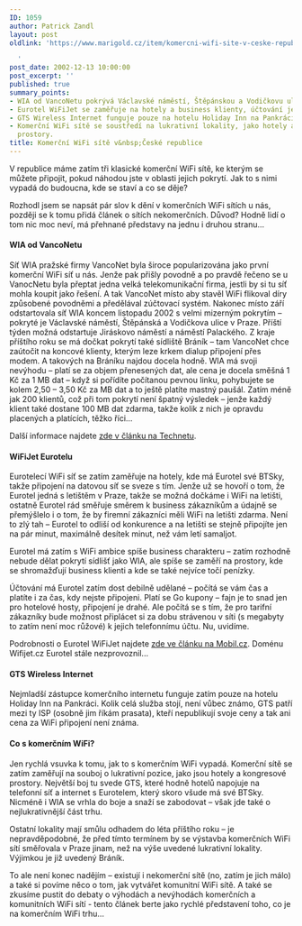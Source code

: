```yaml
---
ID: 1059
author: Patrick Zandl
layout: post
oldlink: 'https://www.marigold.cz/item/komercni-wifi-site-v-ceske-republice

  '
post_date: 2002-12-13 10:00:00
post_excerpt: ''
published: true
summary_points:
- WIA od VancoNetu pokrývá Václavské náměstí, Štěpánskou a Vodičkovu ulici v Praze.
- Eurotel WiFiJet se zaměřuje na hotely a business klienty, účtování je časové.
- GTS Wireless Internet funguje pouze na hotelu Holiday Inn na Pankráci.
- Komerční WiFi sítě se soustředí na lukrativní lokality, jako hotely a kongresové
  prostory.
title: Komerční WiFi sítě v&nbsp;České republice
---
```


V republice máme zatím tři klasické komerční WiFi sítě, ke kterým se můžete připojit, pokud náhodou jste v oblasti jejich pokrytí. Jak to s nimi vypadá do budoucna, kde se staví a co se děje?<!--more--><p>
Rozhodl jsem se napsát pár slov k dění v komerčních WiFi sítích u nás, později se k tomu přidá článek o sítích nekomerčních. Důvod? Hodně lidí o tom nic moc neví, má přehnané představy na jednu i druhou stranu&#8230; </p>

<H4>WIA od VancoNetu </H4>
<p>
Síť WIA pražské firmy VancoNet byla široce popularizována jako první komerční WiFi síť u nás. Jenže pak přišly povodně a po pravdě řečeno se u VanocNetu byla přeptat jedna velká telekomunikační firma, jestli by si tu síť mohla koupit jako řešení. A tak VancoNet místo aby stavěl WiFi flikoval díry způsobené povodněmi a předělával zúčtovací systém. Nakonec místo září odstartovala síť WIA koncem listopadu 2002 s velmi mizerným pokrytím &#8211; pokryté je Václavské náměstí, Štěpánská a Vodičkova ulice v Praze. Příští týden možná odstartuje Jiráskovo náměstí a náměstí Palackého. Z kraje příštího roku se má dočkat pokrytí také sídliště Bráník &#8211; tam VancoNet chce zaútočit na koncové klienty, kterým leze krkem dialup připojení přes modem. A takových na Bráníku najdou docela hodně. WIA má svoji nevýhodu &#8211; platí se za objem přenesených dat, ale cena je docela směšná 1 Kč za 1 MB dat &#8211; když si pořídíte počítanou pevnou linku, pohybujete se kolem 2,50 &#8211; 3,50 Kč za MB dat a to ještě platíte mastný paušál. Zatím méně jak 200 klientů, což při tom pokrytí není špatný výsledek &#8211; jenže každý klient také dostane 100 MB dat zdarma, takže kolik z nich je opravdu placených a platících, těžko říci&#8230; 
<p>
Další informace najdete <A href="http://www.technet.cz/novinky/internetnews/wia021126.html" target=_blank>zde v článku na Technetu</A>.
<H4>WiFiJet Eurotelu</H4>
<p>
Eurotelecí WiFi síť se zatím zaměřuje na hotely, kde má Eurotel své BTSky, takže připojení na datovou síť se sveze s tím. Jenže už se hovoří o tom, že Eurotel jedná s letištěm v Praze, takže se možná dočkáme i WiFi na letišti, ostatně Eurotel rád směřuje směrem k business zákazníkům a údajně se přemýšlelo i o tom, že by firemní zákazníci měli WiFi na letišti zdarma. Není to zlý tah &#8211; Eurotel to odliší od konkurence a na letišti se stejně připojíte jen na pár minut, maximálně desítek minut, než vám letí samaljot. 
<p>
Eurotel má zatím s WiFi ambice spíše business charakteru &#8211; zatím rozhodně nebude dělat pokrytí sídlišť jako WIA, ale spíše se zaměří na prostory, kde se shromažďují business klienti a kde se také nejvíce točí penízky. 
<p>
Účtování má Eurotel zatím dost debilně udělané &#8211; počítá se vám čas a platíte i za čas, kdy nejste připojeni. Platí se Go kupony &#8211; fajn je to snad jen pro hotelové hosty, připojení je drahé. Ale počítá se s tím, že pro tarifní zákazníky bude možnost připlácet si za dobu strávenou v síti (s megabyty to zatím není moc růžové) k jejich telefonnímu účtu. Nu, uvidíme. 
<p>
Podrobnosti o Eurotel WiFiJet najdete <A href="http://www.mobil.cz/mobilni_komunikace/operatori/sluzby/sluzby_eurotel/etwifijet021120.html" target=_blank>zde ve článku na Mobil.cz</A>. Doménu Wifijet.cz Eurotel stále nezprovoznil...
<H4>GTS Wireless Internet</H4>
<p>
Nejmladší zástupce komerčního internetu funguje zatím pouze na hotelu Holiday Inn na Pankráci. Kolik celá služba stojí, není vůbec známo, GTS patří mezi ty ISP (osobně jim říkám prasata), kteří nepublikují svoje ceny a tak ani cena za WiFi připojení není známa. 
<H4>Co s komerčním WiFi?</H4>
<p>
Jen rychlá vsuvka k tomu, jak to s komerčním WiFi vypadá. Komerční sítě se zatím zaměřují na souboj o lukrativní pozice, jako jsou hotely a kongresové prostory. Největší boj tu svede GTS, které hodně hotelů napojuje na telefonní síť a internet s Eurotelem, který skoro všude má své BTSky. Nicméně i WIA se vrhla do boje a snaží se zabodovat &#8211; však jde také o nejlukrativnější část trhu. 
<p>
Ostatní lokality mají smůlu odhadem do léta příštího roku &#8211; je nepravděpodobné, že před tímto termínem by se výstavba komerčních WiFi sítí směřovala v Praze jinam, než na výše uvedené lukrativní lokality. Výjimkou je již uvedený Bráník.
<p>
To ale není konec nadějím &#8211; existují i nekomerční sítě (no, zatím je jich málo) a také si povíme něco o tom, jak vytvářet komunitní WiFi sítě. A také se zkusíme pustit do debaty o výhodách a nevýhodách komerčních a komunitních WiFi sítí - tento článek berte jako rychlé představení toho, co je na komerčním WiFi trhu&#8230; </p>